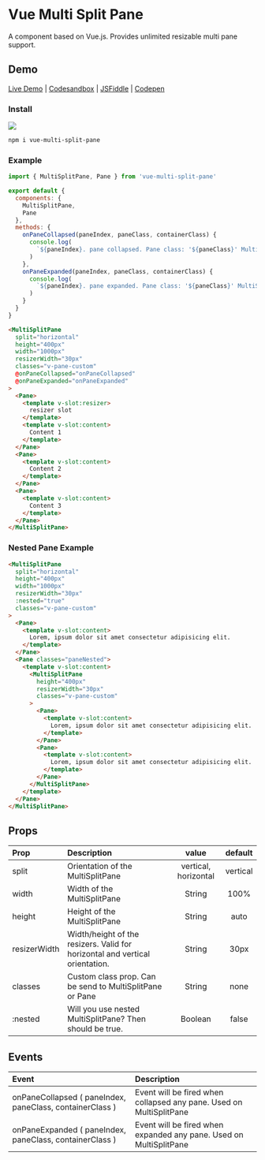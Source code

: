# Vue Multi Split Pane

A component based on Vue.js. Provides unlimited resizable multi pane support.

## Demo

[Live Demo](https://vue-multi-split-pane.vercel.app/) | [Codesandbox](https://codesandbox.io/s/vue-multi-split-pane-7noiu?file=/src/App.vue) | [JSFiddle](https://jsfiddle.net/t6fr8s0m/) | [Codepen](https://codepen.io/dgknca/pen/wvzvbGY)

### Install

<a href="https://nodei.co/npm/vue-multi-split-pane/"><img src="https://nodei.co/npm/vue-multi-split-pane.png"></a>

```bash
npm i vue-multi-split-pane
```

### Example

```js
import { MultiSplitPane, Pane } from 'vue-multi-split-pane'

export default {
  components: {
    MultiSplitPane,
    Pane
  },
  methods: {
    onPaneCollapsed(paneIndex, paneClass, containerClass) {
      console.log(
        `${paneIndex}. pane collapsed. Pane class: '${paneClass}' MultiSplitPane class: '${containerClass}'`
      )
    },
    onPaneExpanded(paneIndex, paneClass, containerClass) {
      console.log(
        `${paneIndex}. pane expanded. Pane class: '${paneClass}' MultiSplitPane class: '${containerClass}'`
      )
    }
  }
}
```

```html
<MultiSplitPane
  split="horizontal"
  height="400px"
  width="1000px"
  resizerWidth="30px"
  classes="v-pane-custom"
  @onPaneCollapsed="onPaneCollapsed"
  @onPaneExpanded="onPaneExpanded"
>
  <Pane>
    <template v-slot:resizer>
      resizer slot
    </template>
    <template v-slot:content>
      Content 1
    </template>
  </Pane>
  <Pane>
    <template v-slot:content>
      Content 2
    </template>
  </Pane>
  <Pane>
    <template v-slot:content>
      Content 3
    </template>
  </Pane>
</MultiSplitPane>
```

### Nested Pane Example

```html
<MultiSplitPane
  split="horizontal"
  height="400px"
  width="1000px"
  resizerWidth="30px"
  :nested="true"
  classes="v-pane-custom"
>
  <Pane>
    <template v-slot:content>
      Lorem, ipsum dolor sit amet consectetur adipisicing elit.
    </template>
  </Pane>
  <Pane classes="paneNested">
    <template v-slot:content>
      <MultiSplitPane
        height="400px"
        resizerWidth="30px"
        classes="v-pane-custom"
      >
        <Pane>
          <template v-slot:content>
            Lorem, ipsum dolor sit amet consectetur adipisicing elit.
          </template>
        </Pane>
        <Pane>
          <template v-slot:content>
            Lorem, ipsum dolor sit amet consectetur adipisicing elit.
          </template>
        </Pane>
      </MultiSplitPane>
    </template>
  </Pane>
</MultiSplitPane>
```

## Props

| Prop         | Description                                                                  |        value         | default  |
| :----------- | :--------------------------------------------------------------------------- | :------------------: | :------: |
| split        | Orientation of the MultiSplitPane                                            | vertical, horizontal | vertical |
| width        | Width of the MultiSplitPane                                                  |        String        |   100%   |
| height       | Height of the MultiSplitPane                                                 |        String        |   auto   |
| resizerWidth | Width/height of the resizers. Valid for horizontal and vertical orientation. |        String        |   30px   |
| classes      | Custom class prop. Can be send to MultiSplitPane or Pane                     |        String        |   none   |
| :nested      | Will you use nested MultiSplitPane? Then should be true.                     |       Boolean        |  false   |

## Events

| Event                                                    | Description                                                         |
| :------------------------------------------------------- | :------------------------------------------------------------------ |
| onPaneCollapsed ( paneIndex, paneClass, containerClass ) | Event will be fired when collapsed any pane. Used on MultiSplitPane |
| onPaneExpanded ( paneIndex, paneClass, containerClass )  | Event will be fired when expanded any pane. Used on MultiSplitPane  |
